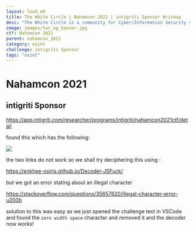 ```yaml
---
layout: load_md
title: The White Circle | Nahamcon 2021 | intigriti Sponsor Writeup
desc: "The White Circle is a community for Cyber/Information Security students, enthusiasts and professionals. You can discuss anything related to Security, share your knowledge with others, get help when you need it and proceed further in your journey with amazing people from all over the world."
image: images/twc_og_banner.jpg
ctf: Nahamcon 2021
parent: nahamcon_2021
category: osint
challenge: intigriti Sponsor
tags: "osint"
---
```


<h1 class="heading card-title white-text">Nahamcon 2021</h1>

## intigriti Sponsor

https://app.intigriti.com/researcher/programs/intigriti/nahamcon2021ctf/detail

found this which has the following:

![](https://i.imgur.com/5IDtKf4.png)

the two links do not work  so we shall try deciphering this using :

https://enkhee-osiris.github.io/Decoder-JSFuck/

but we got an error stating about an illegal character

https://stackoverflow.com/questions/35657620/illegal-character-error-u200b

solution to this was easy as we just opened the challenge text in VSCode and found the `zero width space` character and removed it and the decoder now works!


